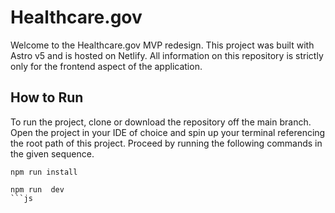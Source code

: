 # Healthcare.gov

Welcome to the Healthcare.gov MVP redesign. This project was built with Astro v5 and is hosted on Netlify. All information on this repository is strictly only for the frontend aspect of the application. 

## How to Run

To run the project, clone or download the repository off the main branch. Open the project in your IDE of choice and spin up your terminal referencing the root path of this project. Proceed
by running the following commands in the given sequence.

```
npm run install

npm run  dev
```js